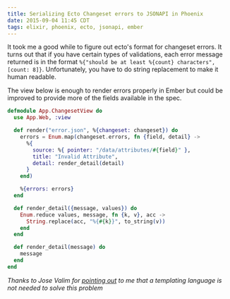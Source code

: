 ```yaml
---
title: Serializing Ecto Changeset errors to JSONAPI in Phoenix
date: 2015-09-04 11:45 CDT
tags: elixir, phoenix, ecto, jsonapi, ember
---
```


It took me a good while to figure out ecto's format for changeset errors. It turns out that if you have certain types of validations, each error message returned is in the format `%{"should be at least %{count} characters", [count: 8]}`. Unfortunately, you have to do string replacement to make it human readable.

The view below is enough to render errors properly in Ember but could be improved to provide more of the fields available in the spec.


```elixir
defmodule App.ChangesetView do
  use App.Web, :view

  def render("error.json", %{changeset: changeset}) do
    errors = Enum.map(changeset.errors, fn {field, detail} ->
      %{
        source: %{ pointer: "/data/attributes/#{field}" },
        title: "Invalid Attribute",
        detail: render_detail(detail)
      }
    end)

    %{errors: errors}
  end

  def render_detail({message, values}) do
    Enum.reduce values, message, fn {k, v}, acc ->
      String.replace(acc, "%{#{k}}", to_string(v))
    end
  end

  def render_detail(message) do
    message
  end
end
```

_Thanks to Jose Valim for [pointing out](https://github.com/elixir-lang/ecto/pull/921) to me that a templating language is not needed to solve this problem_
